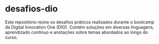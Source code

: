 # desafios-dio
Este repositório reúne os desafios práticos realizados durante o bootcamp da Digital Innovation One (DIO). Contém soluções em diversas linguagens, aprendizado contínuo e anotações sobre temas abordados ao longo do curso.
